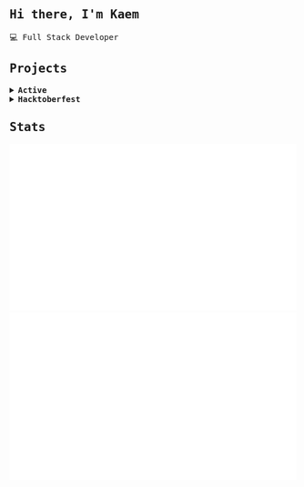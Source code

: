 <samp>

## Hi there, I'm Kaem

💻 Full Stack Developer

## Projects

<details><summary><strong>Active</strong></summary>

- [Magic 8 Ball](https://github.com/santhitak/magic-8-ball)

</details>

<details><summary><strong>Hacktoberfest</strong></summary>

- [HelloAny](https://github.com/santhitak/HelloAny)
- [Multilink Opener](https://github.com/santhitak/multilink-opener)

</details>

## Stats
</samp>

![](https://github.com/santhitak/github-stats-transparent/blob/output/generated/languages.svg)
![](https://raw.githubusercontent.com/santhitak/github-stats-transparent/output/generated/overview.svg)
